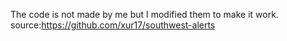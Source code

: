 The code is not made by me but I modified them to make it work. source:https://github.com/xur17/southwest-alerts
